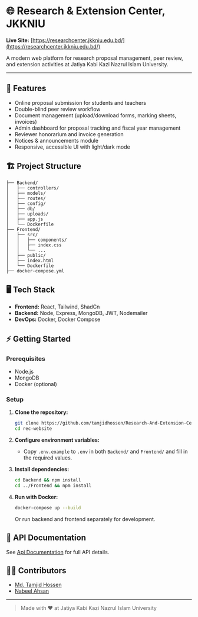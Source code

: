 # 🌐 Research & Extension Center, JKKNIU

**Live Site:** [https://researchcenter.jkkniu.edu.bd/](https://researchcenter.jkkniu.edu.bd/)

A modern web platform for research proposal management, peer review, and extension activities at Jatiya Kabi Kazi Nazrul Islam University.

---

## 🚀 Features

- Online proposal submission for students and teachers
- Double-blind peer review workflow
- Document management (upload/download forms, marking sheets, invoices)
- Admin dashboard for proposal tracking and fiscal year management
- Reviewer honorarium and invoice generation
- Notices & announcements module
- Responsive, accessible UI with light/dark mode

## 🏗️ Project Structure

```
├── Backend/
│   ├── controllers/
│   ├── models/
│   ├── routes/
│   ├── config/
│   ├── db/
│   ├── uploads/
│   ├── app.js
│   └── Dockerfile
├── Frontend/
│   ├── src/
│   │   ├── components/
│   │   ├── index.css
│   │   └── ...
│   ├── public/
│   ├── index.html
│   └── Dockerfile
├── docker-compose.yml
```

## 🖥️ Tech Stack

- **Frontend:** React, Tailwind, ShadCn
- **Backend:** Node, Express, MongoDB, JWT, Nodemailer
- **DevOps:** Docker, Docker Compose

## ⚡ Getting Started

### Prerequisites

- Node.js
- MongoDB
- Docker (optional)

### Setup

1. **Clone the repository:**
   ```sh
   git clone https://github.com/tamjidhossen/Research-And-Extension-Center-Official-Website
   cd rec-website
   ```

2. **Configure environment variables:**
   - Copy `.env.example` to `.env` in both `Backend/` and `Frontend/` and fill in the required values.

3. **Install dependencies:**
   ```sh
   cd Backend && npm install
   cd ../Frontend && npm install
   ```

4. **Run with Docker:**
   ```sh
   docker-compose up --build
   ```
   Or run backend and frontend separately for development.

## 📄 API Documentation

See [Api Documentation](Backend/documentation/api_documentation.md) for full API details.

## 👨‍💻 Contributors

- [Md. Tamjid Hossen](https://github.com/tamjidhossen)
- [Nabeel Ahsan](https://github.com/Nabeel-Ahsan7)

---

> Made with ❤️ at Jatiya Kabi Kazi Nazrul Islam University
